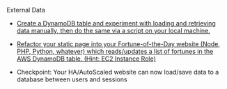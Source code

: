 External Data

* [Create a DynamoDB table and experiment with loading and retrieving data manually, then do the same via a script on your local machine.](https://github.com/Andrews-repo/AWS-Project/blob/master/External%20Data/cli-maketable-adddata.sh)


* [Refactor your static page into your Fortune-of-the-Day website (Node, PHP, Python, whatever) which reads/updates a list of fortunes in the AWS DynamoDB table. (Hint: EC2 Instance Role)](https://github.com/Andrews-repo/AWS-Project/blob/master/External%20Data/AutoNodeSite_AS_LB_DB.yml)


* Checkpoint: Your HA/AutoScaled website can now load/save data to a database between users and sessions

